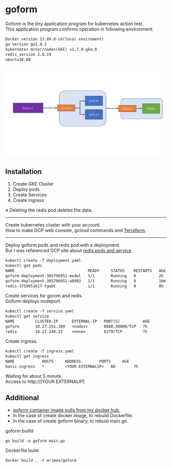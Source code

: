# goform

Goform is the tiny application program for kubernetes action test.  
This application program confirms operation in following environment.

```
Docker version 17.09.0-ce(local enviroment)
go version go1.9.2
kubernetes mster/nodes(GKE) v1.7.8-gke.0
redis_version 2.8.19
ubuntu16.04
```

![Architecture](architecture.png)


## Installation

1. Create GKE Cluster
1. Deploy pods
1. Create Services
1. Create Ingress

※ Deleting the redis pod deletes the data.

---

Create kubernetes cluster with your account.  
How to make GCP web console, gcloud commands and [Terraform](https://github.com/s-ari/tools/blob/master/terraform/gcp/gke_cluster/README.md).

---

Deploy goform pods and redis pod with a deployment.  
But I was refarenced GCP site about [redis pods and service](https://cloud.google.com/kubernetes-engine/docs/tutorials/guestbook?hl=ja).

```
kubectl create -f deployment.yaml
kubectl get pods
NAME                                READY     STATUS    RESTARTS   AGE
goform-deployment-305796951-mxdwl   1/1       Running   0          2h
goform-deployment-305796951-w8903   1/1       Running   0          10m
redis-3759951617-tgwbt              1/1       Running   0          8h
```

Create services for gorom and redis.  
Goform deploys nodeport.

```
kubectl create -f service.yaml
kubectl get service
NAME         CLUSTER-IP      EXTERNAL-IP   PORT(S)          AGE
goform       10.27.251.109   <nodes>       8080:30000/TCP   7h
redis        10.27.248.22    <none>        6379/TCP         7h
```

Create ingress.

```
kubectl create -f ingress.yaml
kubectl get ingress
NAME            HOSTS     ADDRESS        PORTS     AGE
basic-ingress   *         <YOUR EXTERNALIP>   80        7h
```

Waiting for about 5 minute.  
Access to http://[YOUR EXTERNALIP]

## Additional

* [goform container image pulls from my docker hub.](https://hub.docker.com/r/arimas/goform/tags/)
* In the case of create docker image, to rebuild Dockerfile.
* In the case of create goform binary, to rebuid main.go.

goform builld
```
go build -o goform main.go
```

Dockerfile build
```
docker build . -t arimas/goform
```

